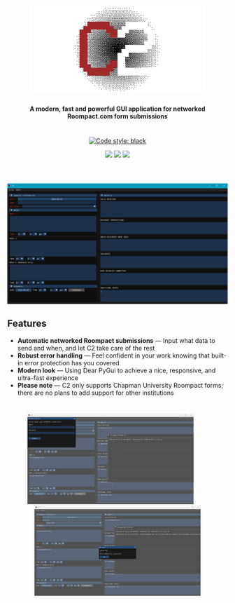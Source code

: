 <h1 align="center">
  <br>
  <a href="https://github.com/blaiserettig/C2"><img src="https://raw.githubusercontent.com/blaiserettig/C2/refs/heads/main/assets/logo.png" alt="C2 logo"></a>
</h1>

<h4 align="center">A modern, fast and powerful GUI application for networked Roompact.com form submissions</h4>

<h1></h1>
<div align="center">
  <a href="https://github.com/psf/black">
    <img src="https://img.shields.io/badge/code%20style-black-000000.svg" alt="Code style: black">
  </a>
</div>

<p align="center">
   <img src="https://img.shields.io/badge/Python-FFD43B?style=for-the-badge&logo=python&logoColor=blue"></a>
   <img src="https://img.shields.io/badge/Selenium-43B02A?style=for-the-badge&logo=Selenium&logoColor=white"></a>
   <img src="https://img.shields.io/badge/Windows-0078D6?style=for-the-badge&logo=windows&logoColor=white"></a>
</p>

<h1></h1>

<BR>![Preview](https://raw.githubusercontent.com/blaiserettig/C2/refs/heads/main/assets/preview_1.png) 
  
## Features  
- **Automatic networked Roompact submissions** — Input what data to send and when, and let C2 take care of the rest
- **Robust error handling** — Feel confident in your work knowing that built-in error protection has you covered
- **Modern look** — Using Dear PyGui to achieve a nice, responsive, and ultra-fast experience
- **Please note** — C2 only supports Chapman University Roompact forms; there are no plans to add support for other institutions

<h1></h1>
<p align="center">
  <img src="https://raw.githubusercontent.com/blaiserettig/C2/refs/heads/main/assets/preview_2.png" width="380">&nbsp;&nbsp; &nbsp;&nbsp; &nbsp;&nbsp;<img src="https://raw.githubusercontent.com/blaiserettig/C2/refs/heads/main/assets/preview_3.png" width="380">
</p>
<h1></h1>
